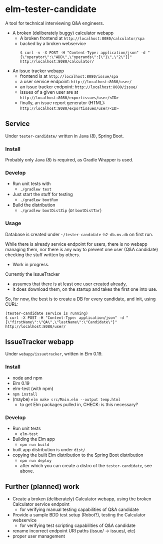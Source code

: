
# elm-tester-candidate

A tool for technical interviewing Q&A engineers.
- A broken (deliberately buggy) calculator webapp
  - A broken frontend at `http://localhost:8080/calculator/spa`
  - backed by a broken webservice
	```
	$ curl -v -X POST -H "Content-Type: application/json" -d "{\"operator\":\"ADD\",\"operands\":[\"1\",\"2\"]}" http://localhost:8080/calculator/
	```
- An issue tracker webapp
  - frontend is at `http://localhost:8080/issue/spa`
  - a user service endpoint: `http://localhost:8080/user/`
  - an issue tracker endpoint: `http://localhost:8080/issue/`
  - issues of a given user are at `http://localhost:8080/exportissues/user/<ID>`
  - finally, an issue report generator (HTML): `http://localhost:8080/exportissues/user/<ID>`

## Service

Under `tester-candidate/` written in Java (8), Spring Boot.

### Install
Probably only Java (8) is required, as Gradle Wrapper is used.

### Develop

- Run unit tests with
  - `./gradlew test`
- Just start the stuff for testing
  - `./gradlew bootRun`
- Build the distribution
  - `./gradlew bootDistZip` (or `bootDistTar`)

### Usage

Database is created under `~/tester-candidate-h2-db.mv.db` on first run.

While there is already service endpoint for users, there is no webapp
managing them, nor there is any way to prevent one user (Q&A candidate)
checking the stuff written by others.
- Work in progress.

Currently the IssueTracker
- assumes that there is at least one user created already,
- it does download them, on the startup and takes the first one into use.

So, for now, the best is to create a DB for every candidate, and init, using
CURL:
```
(tester-candidate service is running)
$ curl -X POST -H "Content-Type: application/json" -d "{\"firstName\":\"QA\",\"lastName\":\"Candidate\"}" http://localhost:8080/user/
```


## IssueTracker webapp

Under `webapp/issuetracker`, written in Elm 0.19.

### Install

- node and npm
- Elm 0.19
- elm-test (with npm)
- `npm install`
- (maybe) `elm make src/Main.elm --output temp.html`
	- to get Elm packages pulled in, CHECK: is this necessary?

### Develop

- Run unit tests
  - `elm-test`
- Building the Elm app
  - `npm run build`
- built app distribution is under `dist/`
- copying the built Elm distribution to the Spring Boot distribution
  - `npm run deploy`
  - after which you can create a distro of the `tester-candidate`, see above.

## Further (planned) work
- Create a broken (deliberately) Calculator webapp, using the broken Calculator service endpoint
  - for verifying manual testing capabilities of Q&A candidate
- Provide a sample BDD test setup (Robot?), testing the Calculator webservice
  - for verifying test scripting capabilities of Q&A candidate
- rename incorrect endpoint URI paths (issue/ -> issues/, etc)
- proper user management
